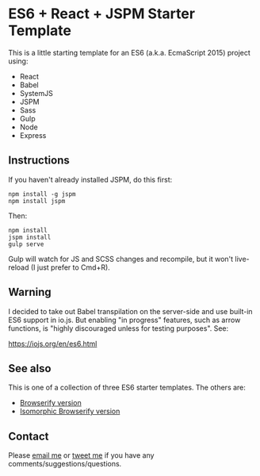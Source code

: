 # ES6 + React + JSPM Starter Template

This is a little starting template for an ES6 (a.k.a. EcmaScript 2015) project using:

 * React
 * Babel
 * SystemJS
 * JSPM
 * Sass
 * Gulp
 * Node
 * Express

## Instructions

If you haven't already installed JSPM, do this first:

```
npm install -g jspm
npm install jspm
```

Then:

```
npm install
jspm install
gulp serve
```

Gulp will watch for JS and SCSS changes and recompile, but it won't live-reload (I just prefer to Cmd+R).

## Warning

I decided to take out Babel transpilation on the server-side and use built-in ES6 support in io.js. But enabling
"in progress" features, such as arrow functions, is "highly discouraged unless for testing purposes". See:

https://iojs.org/en/es6.html

## See also

This is one of a collection of three ES6 starter templates. The others are:

* [Browserify version](https://github.com/poshaughnessy/es6-react-starter-template)
* [Isomorphic Browserify version](https://github.com/poshaughnessy/es6-react-isomorphic-starter-template)

## Contact

Please [email me](mailto:peter.oshaughnessy@gmail.com) or [tweet me](http://twitter.com/poshaughnessy)
if you have any comments/suggestions/questions.




